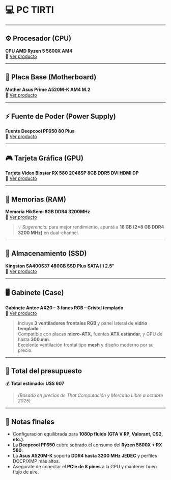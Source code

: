# 💻 PC TIRTI

---

## ⚙️ Procesador (CPU)
**CPU AMD Ryzen 5 5600X AM4**  
🔗 [Ver producto](https://thotcomputacion.com.uy/producto/cpu-amd-ryzen-5-5600x-am4-2/)

---

## 🧩 Placa Base (Motherboard)
**Mother Asus Prime A520M-K AM4 M.2**  
🔗 [Ver producto](https://thotcomputacion.com.uy/producto/mother-asus-a520m-k-am4-m-2/)

---

## ⚡ Fuente de Poder (Power Supply)
**Fuente Deepcool PF650 80 Plus**  
🔗 [Ver producto](https://thotcomputacion.com.uy/producto/fuente-deepcool-pf650-80-plus/)

---

## 🎮 Tarjeta Gráfica (GPU)
**Tarjeta Video Biostar RX 580 2048SP 8GB DDR5 DVI HDMI DP**  
🔗 [Ver producto](https://bit.ly/graficatirti)

---

## 🧠 Memorias (RAM)
**Memoria HikSemi 8GB DDR4 3200MHz**  
🔗 [Ver producto](https://thotcomputacion.com.uy/producto/memoria-hiksemi-8gb-ddr4-3200mhz/)

> 💡 *Sugerencia:* para mejor rendimiento, apuntá a **16 GB (2×8 GB DDR4 3200 MHz)** en dual-channel.

---

## 💾 Almacenamiento (SSD)
**Kingston SA400S37 480GB SSD Plus SATA III 2.5"**  
🔗 [Ver producto](https://bit.ly/discotirti)

---

## 🖥️ Gabinete (Case)
**Gabinete Antec AX20 – 3 fanes RGB – Cristal templado**  
🔗 [Ver producto](https://thotcomputacion.com.uy/producto/gabinete-antec-ax20-3-fanes-rgb-cristal-templado/)

> Incluye **3 ventiladores frontales RGB** y panel lateral de **vidrio templado**.  
> Compatible con placas **micro-ATX**, fuentes **ATX estándar**, y GPU de hasta **300 mm**.  
> Excelente ventilación frontal tipo **mesh** y diseño moderno por su precio.

---

## 🧾 Total del presupuesto

💰 **Total estimado:** **U$S 607**

> *(Basado en precios de Thot Computación y Mercado Libre a octubre 2025)*

---

## 📝 Notas finales
- Configuración equilibrada para **1080p fluido (GTA V RP, Valorant, CS2, etc.)**.  
- La **Deepcool PF650** cubre sobrado el consumo del **Ryzen 5600X + RX 580**.  
- La **Asus A520M-K** soporta **DDR4 hasta 3200 MHz JEDEC** y perfiles DOCP/XMP más altos.  
- Asegurate de conectar el **PCIe de 8 pines** a la GPU y mantener buen flujo de aire.  
